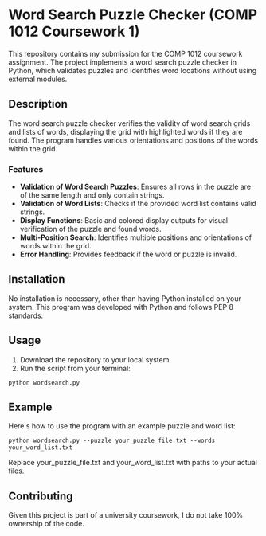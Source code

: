 # Word Search Puzzle Checker (COMP 1012 Coursework 1)

This repository contains my submission for the COMP 1012 coursework assignment. The project implements a word search puzzle checker in Python, which validates puzzles and identifies word locations without using external modules.

## Description

The word search puzzle checker verifies the validity of word search grids and lists of words, displaying the grid with highlighted words if they are found. The program handles various orientations and positions of the words within the grid.

### Features

- **Validation of Word Search Puzzles**: Ensures all rows in the puzzle are of the same length and only contain strings.
- **Validation of Word Lists**: Checks if the provided word list contains valid strings.
- **Display Functions**: Basic and colored display outputs for visual verification of the puzzle and found words.
- **Multi-Position Search**: Identifies multiple positions and orientations of words within the grid.
- **Error Handling**: Provides feedback if the word or puzzle is invalid.

## Installation

No installation is necessary, other than having Python installed on your system. This program was developed with Python and follows PEP 8 standards.

## Usage

1. Download the repository to your local system.
2. Run the script from your terminal:

```
python wordsearch.py
```

## Example

Here's how to use the program with an example puzzle and word list:
```
python wordsearch.py --puzzle your_puzzle_file.txt --words your_word_list.txt
```
Replace your_puzzle_file.txt and your_word_list.txt with paths to your actual files.

## Contributing

Given this project is part of a university coursework, I do not take 100% ownership of the code.
